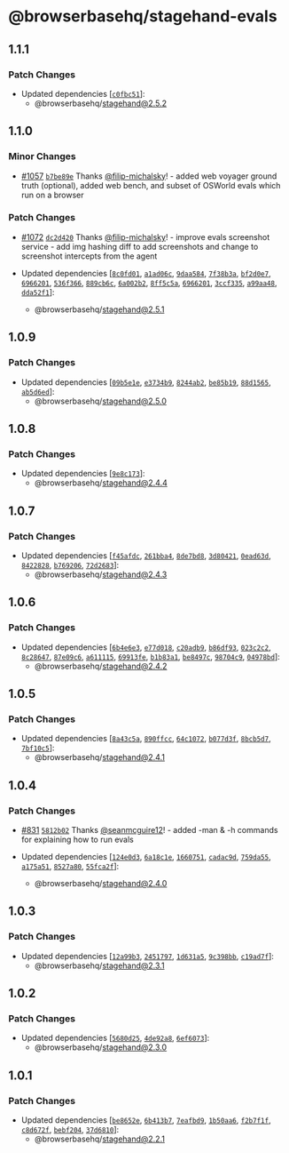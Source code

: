 # @browserbasehq/stagehand-evals

## 1.1.1

### Patch Changes

- Updated dependencies [[`c0fbc51`](https://github.com/browserbase/stagehand/commit/c0fbc51a4b7e0b803af254501d2f89473124f0dc)]:
  - @browserbasehq/stagehand@2.5.2

## 1.1.0

### Minor Changes

- [#1057](https://github.com/browserbase/stagehand/pull/1057) [`b7be89e`](https://github.com/browserbase/stagehand/commit/b7be89ef7cf12773c7d465cbf7f665a74faf3941) Thanks [@filip-michalsky](https://github.com/filip-michalsky)! - added web voyager ground truth (optional), added web bench, and subset of OSWorld evals which run on a browser

### Patch Changes

- [#1072](https://github.com/browserbase/stagehand/pull/1072) [`dc2d420`](https://github.com/browserbase/stagehand/commit/dc2d4202a1089266a10b3b8ab9448cd57e722704) Thanks [@filip-michalsky](https://github.com/filip-michalsky)! - improve evals screenshot service - add img hashing diff to add screenshots and change to screenshot intercepts from the agent

- Updated dependencies [[`8c0fd01`](https://github.com/browserbase/stagehand/commit/8c0fd01c965a809b96c026f4674685e6445bc7d4), [`a1ad06c`](https://github.com/browserbase/stagehand/commit/a1ad06c5398db10db7a2a83075b808dc63a963f7), [`9daa584`](https://github.com/browserbase/stagehand/commit/9daa58477111e1470f2b618a898738b5e1967cb6), [`7f38b3a`](https://github.com/browserbase/stagehand/commit/7f38b3a3048ba28f81649c33c0d633c4853146bd), [`bf2d0e7`](https://github.com/browserbase/stagehand/commit/bf2d0e79da744b6b2a82d60e1ad05ca9fa811488), [`6966201`](https://github.com/browserbase/stagehand/commit/6966201e2511eb897132d237d0b7712b48b3c7ab), [`536f366`](https://github.com/browserbase/stagehand/commit/536f366f868d115ffa84c2c92124ae05400dd8be), [`889cb6c`](https://github.com/browserbase/stagehand/commit/889cb6cec27f0fc07286a9263bdc4d559149a037), [`6a002b2`](https://github.com/browserbase/stagehand/commit/6a002b234dbf1ac7d1f180eeffdf66154fa7799b), [`8ff5c5a`](https://github.com/browserbase/stagehand/commit/8ff5c5a4b2050fc581240ae1befcdc0cf9195873), [`6966201`](https://github.com/browserbase/stagehand/commit/6966201e2511eb897132d237d0b7712b48b3c7ab), [`3ccf335`](https://github.com/browserbase/stagehand/commit/3ccf335d943b43cd5249e4eeb5b1a8f2aff7fd3b), [`a99aa48`](https://github.com/browserbase/stagehand/commit/a99aa48936ae3ce113172bce673809eaf5ef7ac1), [`dda52f1`](https://github.com/browserbase/stagehand/commit/dda52f170de0bbbb6e9e684b2b0fa7c53fbe2ab9)]:
  - @browserbasehq/stagehand@2.5.1

## 1.0.9

### Patch Changes

- Updated dependencies [[`09b5e1e`](https://github.com/browserbase/stagehand/commit/09b5e1e9c23c845903686db6665cc968ac34efbb), [`e3734b9`](https://github.com/browserbase/stagehand/commit/e3734b9c98352d5f0a4eca49791b0bbf2130ab41), [`8244ab2`](https://github.com/browserbase/stagehand/commit/8244ab247cd679962685ae2f7c54e874ce1fa614), [`be85b19`](https://github.com/browserbase/stagehand/commit/be85b19679a826f19702e00f0aae72fce1118ec8), [`88d1565`](https://github.com/browserbase/stagehand/commit/88d1565c65bb65a104fea2d5f5e862bbbda69677), [`ab5d6ed`](https://github.com/browserbase/stagehand/commit/ab5d6ede19aabc059badc4247f1cb2c6c9e71bae)]:
  - @browserbasehq/stagehand@2.5.0

## 1.0.8

### Patch Changes

- Updated dependencies [[`9e8c173`](https://github.com/browserbase/stagehand/commit/9e8c17374fdc8fbe7f26e6cf802c36bd14f11039)]:
  - @browserbasehq/stagehand@2.4.4

## 1.0.7

### Patch Changes

- Updated dependencies [[`f45afdc`](https://github.com/browserbase/stagehand/commit/f45afdccc8680650755fee66ffbeac32b41e075d), [`261bba4`](https://github.com/browserbase/stagehand/commit/261bba43fa79ac3af95328e673ef3e9fced3279b), [`8de7bd8`](https://github.com/browserbase/stagehand/commit/8de7bd8635c2051cd8025e365c6c8aa83d81c7e7), [`3d80421`](https://github.com/browserbase/stagehand/commit/3d804210a106a6828c7fa50f8b765b10afd4cc6a), [`0ead63d`](https://github.com/browserbase/stagehand/commit/0ead63d6526f6c286362b74b6407c8bebc900e69), [`8422828`](https://github.com/browserbase/stagehand/commit/8422828c4cd5fd5ebcf348cfbdb40c768bb76dd9), [`b769206`](https://github.com/browserbase/stagehand/commit/b7692060f98a2f49aeeefb90d8789ed034b08ec2), [`72d2683`](https://github.com/browserbase/stagehand/commit/72d2683202af7e578d98367893964b33e0828de5)]:
  - @browserbasehq/stagehand@2.4.3

## 1.0.6

### Patch Changes

- Updated dependencies [[`6b4e6e3`](https://github.com/browserbase/stagehand/commit/6b4e6e3f31d5496cf15728e9018eddeb04839542), [`e77d018`](https://github.com/browserbase/stagehand/commit/e77d0188683ebf596dfb78dfafbbca1dc32993f0), [`c20adb9`](https://github.com/browserbase/stagehand/commit/c20adb95539fed8c56a4aa413262a9c65a8e6474), [`b86df93`](https://github.com/browserbase/stagehand/commit/b86df93b9136aae96292121a29c25f3d74d84bf7), [`023c2c2`](https://github.com/browserbase/stagehand/commit/023c2c273b46d3792d7e5d3c902089487b16b531), [`8c28647`](https://github.com/browserbase/stagehand/commit/8c2864755ecd05c8f7de235d4198deec0dd5f78e), [`87e09c6`](https://github.com/browserbase/stagehand/commit/87e09c618940f364ec8af00455a19a17ec63cbd3), [`a611115`](https://github.com/browserbase/stagehand/commit/a61111525d70b450bdfc43f112380f44899c9e97), [`69913fe`](https://github.com/browserbase/stagehand/commit/69913fe1dfb8201ae2aeffa5f049fb46ab02cbc2), [`b1b83a1`](https://github.com/browserbase/stagehand/commit/b1b83a1d334fe76e5f5f9dd32dc92c16b7d40ce6), [`be8497c`](https://github.com/browserbase/stagehand/commit/be8497cb6b142cc893cea9692b8c47bd19514c60), [`98704c9`](https://github.com/browserbase/stagehand/commit/98704c9ed225ca25bbde4bb3dc286936e9c54471), [`04978bd`](https://github.com/browserbase/stagehand/commit/04978bdd30d2edcbc69eb9fd91358a16975ea2eb)]:
  - @browserbasehq/stagehand@2.4.2

## 1.0.5

### Patch Changes

- Updated dependencies [[`8a43c5a`](https://github.com/browserbase/stagehand/commit/8a43c5a86d4da40cfaedd9cf2e42186928bdf946), [`890ffcc`](https://github.com/browserbase/stagehand/commit/890ffccac5e0a60ade64a46eb550c981ffb3e84a), [`64c1072`](https://github.com/browserbase/stagehand/commit/64c10727bda50470483a3eb175c02842db0923a1), [`b077d3f`](https://github.com/browserbase/stagehand/commit/b077d3f48a97f47a71ccc79ae39b41e7f07f9c04), [`8bcb5d7`](https://github.com/browserbase/stagehand/commit/8bcb5d77debf6bf7601fd5c090efd7fde75c5d5e), [`7bf10c5`](https://github.com/browserbase/stagehand/commit/7bf10c55b267078fe847c1d7f7a60d604f9c7c94)]:
  - @browserbasehq/stagehand@2.4.1

## 1.0.4

### Patch Changes

- [#831](https://github.com/browserbase/stagehand/pull/831) [`5812b02`](https://github.com/browserbase/stagehand/commit/5812b027e4919d005321cc00626b057e6e04074b) Thanks [@seanmcguire12](https://github.com/seanmcguire12)! - added -man & -h commands for explaining how to run evals

- Updated dependencies [[`124e0d3`](https://github.com/browserbase/stagehand/commit/124e0d3bb54ddb6738ede6d7aa99a945ef1cacd1), [`6a18c1e`](https://github.com/browserbase/stagehand/commit/6a18c1ee1e46d55c6e90c4d5572e17ed8daa140c), [`1660751`](https://github.com/browserbase/stagehand/commit/1660751cd14cb5b27d44f8167216afb8d1c3c45c), [`cadac9d`](https://github.com/browserbase/stagehand/commit/cadac9da09123d12e5d496a0e8b12660964c1b33), [`759da55`](https://github.com/browserbase/stagehand/commit/759da55775eb2df81d56ae18c0f386fd9b02a9f0), [`a175a51`](https://github.com/browserbase/stagehand/commit/a175a519b8c14300db6f1ed30709e113d18e99db), [`8527a80`](https://github.com/browserbase/stagehand/commit/8527a80522c3eedb9516a6caa1a0e4e4be981a3d), [`55fca2f`](https://github.com/browserbase/stagehand/commit/55fca2f7da63cc0ef6e27b45a33f63c666cdce7e)]:
  - @browserbasehq/stagehand@2.4.0

## 1.0.3

### Patch Changes

- Updated dependencies [[`12a99b3`](https://github.com/browserbase/stagehand/commit/12a99b398d8a4c3eea3ca69a3cf793faaaf4aea3), [`2451797`](https://github.com/browserbase/stagehand/commit/2451797f64c0efa4a72fd70265110003c8d0a6cd), [`1d631a5`](https://github.com/browserbase/stagehand/commit/1d631a57a197390f672b718ae5199991ab27cfb1), [`9c398bb`](https://github.com/browserbase/stagehand/commit/9c398bb9ec2d10bdb53ad5aa7e3b58cce24fdb2b), [`c19ad7f`](https://github.com/browserbase/stagehand/commit/c19ad7f1e082e91fdeaa9c2ef63767a5a2b3a195)]:
  - @browserbasehq/stagehand@2.3.1

## 1.0.2

### Patch Changes

- Updated dependencies [[`5680d25`](https://github.com/browserbase/stagehand/commit/5680d2509352c383ad502c9f4fabde01fa638833), [`4de92a8`](https://github.com/browserbase/stagehand/commit/4de92a8af461fc95063faf39feee1d49259f58ba), [`6ef6073`](https://github.com/browserbase/stagehand/commit/6ef60730cab0ad9025f44b6eeb2c83751d1dcd35)]:
  - @browserbasehq/stagehand@2.3.0

## 1.0.1

### Patch Changes

- Updated dependencies [[`be8652e`](https://github.com/browserbase/stagehand/commit/be8652e770b57fdb3299fa0b2efa4eb0e816434e), [`6b413b7`](https://github.com/browserbase/stagehand/commit/6b413b7ad00b13ca0bd53ee2e7393023821408b6), [`7eafbd9`](https://github.com/browserbase/stagehand/commit/7eafbd9b1a73b37effa444929767df7c592caf02), [`1b50aa6`](https://github.com/browserbase/stagehand/commit/1b50aa61cf0a429dd6cb2760a08f7f698a50454b), [`f2b7f1f`](https://github.com/browserbase/stagehand/commit/f2b7f1f284eef1f96753319b66c7d0b273a6f8cd), [`c8d672f`](https://github.com/browserbase/stagehand/commit/c8d672f7c410c256defbc2e87ead99239837aa28), [`bebf204`](https://github.com/browserbase/stagehand/commit/bebf2044502333c694743078c5b0c9deae11fb79), [`37d6810`](https://github.com/browserbase/stagehand/commit/37d6810a704773d0383a86f98f5f17c7d5b21975)]:
  - @browserbasehq/stagehand@2.2.1
